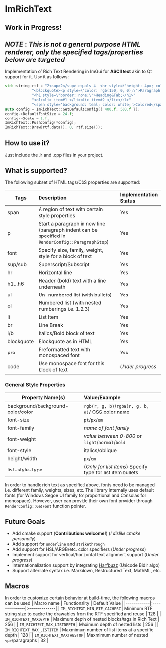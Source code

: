 # ImRichText

## Work in Progress!

*NOTE* : *This is not a general purpose HTML renderer, only the specified tags/properties below are targeted*
---

Implementation of Rich Text Rendering in ImGui for **ASCII text** akin to Qt support for it. Use it as follows:
```c++
std::string rtf = "2<sup>2</sup> equals 4  <hr style=\"height: 4px; color: sienna;\"/>"
            "<blockquote><p style=\"color: rgb(150, 0, 0);\">Paragraph <b>bold <i>italics</i> bold2 </b></p></blockquote>"
            "<h1 style=\"border: none;\">Heading&Tab;</h1>"
            "<ol><li> item#1 </li><li> item#2 </li></ol>"
            "<span style='background: teal; color: white;'>Colored</span>";
auto config = ImRichText::GetDefaultConfig({ 400.f, 500.f });
config->DefaultFontSize = 24.f;
config->Scale = 2.f;
ImRichText::PushConfig(*config);
ImRichText::Draw(rtf.data(), 0, rtf.size());
```

## How to use it?
Just include the .h and .cpp files in your project.

## What is supported?
The following subset of HTML tags/CSS properties are supported:

| Tags | Description | Implementation Status |
|------|:------------------|:----------------|
| span  | A region of text with certain style properties | Yes |
| p | Start a paragraph in new line (paragraph indent can be specified in `RenderConfig::ParagraphStop`) | Yes |
| font  | Specify size, family, weight, style for a block of text | Yes |
| sup/sub | Superscript/Subscript | Yes |
| hr | Horizontal line | Yes |
| h1...h6 | Header (bold) text with a line underneath | Yes |
| ul | Un-numbered list (with bullets) | Yes |
| ol | Numbered list (with nested numberings i.e. 1.2.3) | Yes |
| li | List Item | Yes |
| br | Line Break | Yes |
| i/b | Italics/Bold block of text | Yes |
| blockquote | Blockquote as in HTML | Yes |
| pre | Preformatted text with monospaced font | Yes |
| code | Use monospace font for this block of text | _Under progress_ |

### General Style Properties
| Property Name(s) | Value/Example |
|------------------|:---------------|
| background/background-color/color | `rgb(r, g, b)`/`rgba(r, g, b, a)`/ [CSS color name](https://developer.mozilla.org/en-US/docs/Web/CSS/named-color) |
| font-size | `pt`/`px`/`em` |
| font-family | _name of font family_ |
| font-weight | _value between 0-800_ or `light`/`normal`/`bold` |
| font-style | italics/oblique |
| height/width | `px`/`em` |
| list-style-type | (_Only for list items_) Specify type for list item bullets |

In order to handle rich text as specified above, fonts need to be managed i.e. different family, weights, sizes, etc. 
The library internally uses default fonts (for Windows Segoe UI family for proportional and Consolas for monospace).
However, user can provide their own font provider through `RenderConfig::GetFont` function pointer.

## Future Goals
* Add cmake support (**Contributions welcome!**) (_I dislike cmake personally_)
* Add support for `underline` and `strikethrough`
* Add support for HSL/ARGB/etc. color specifiers (_Under progress_)
* Implement support for vertical/horizontal text alignment support (_Under progress_)
* Internationalization support by integrating [Harfbuzz](https://github.com/harfbuzz/harfbuzz) (Unicode Bidir algo)
* Support alternate syntax i.e. Markdown, Restructured Text, MathML, etc.

## Macros 
In order to customize certain behavior at build-time, the following macros can be used
| Macro name | Functionality | Default Value |
|------------|:--------------|:--------------|
| `IM_RICHTEXT_MIN_RTF_CACHESZ` | Minimum RTF string size to cache the drawables from the RTF specified and reuse | 128 |
| `IM_RICHTEXT_MAXDEPTH` | Maximum depth of nested blocks/tags in Rich Text | 256 |
| `IM_RICHTEXT_MAX_LISTDEPTH` | Maximum depth of nested lists | 256 |
| `IM_RICHTEXT_MAX_LISTITEM` | Maxmimum number of list items at a specific depth | 128 |
| `IM_RICHTEXT_MAXTABSTOP` | Maxmimum number of nested `<p>`/paragraphs | 32 |
